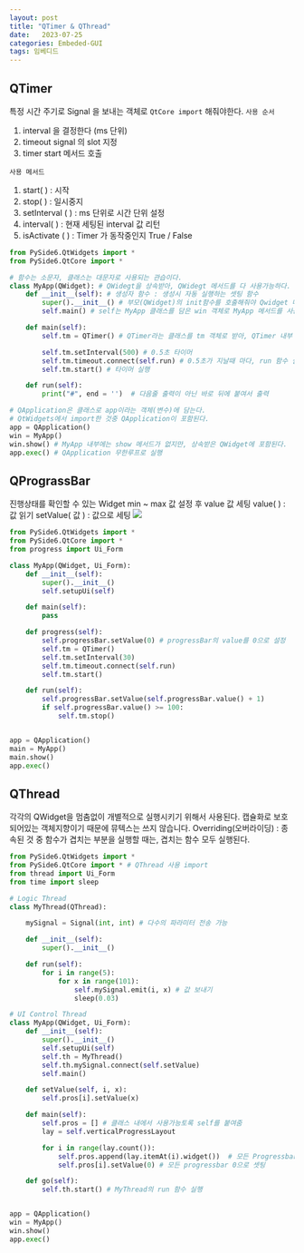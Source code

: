 ```yaml
---
layout: post
title: "QTimer & QThread"
date:   2023-07-25
categories: Embeded-GUI
tags: 임베디드
---
```


## QTimer
특정
시간 주기로 Signal 을 보내는 객체로 `QtCore import` 해줘야한다.
`사용 순서`
1. interval 을 결정한다 (ms 단위)
2. timeout signal 의 slot 지정
3. timer start 메서드 호출

`사용 메서드`
1. start( ) : 시작
2. stop( ) : 일시중지
3. setInterval ( ) : ms 단위로 시간 단위 설정
4. interval( ) : 현재 세팅된 interval 값 리턴
5. isActivate ( ) : Timer 가 동작중인지 True / False

```py
from PySide6.QtWidgets import *
from PySide6.QtCore import *

# 함수는 소문자, 클래스는 대문자로 사용되는 관습이다.
class MyApp(QWidget): # QWidegt을 상속받아, QWidegt 메서드를 다 사용가능하다.
    def __init__(self): # 생성자 함수 : 생성시 자동 실행하는 셋팅 함수
        super().__init__() # 부모(QWidget)의 init함수를 호출해줘야 Qwidget 메서드 사용가능
        self.main() # self는 MyApp 클래스를 담은 win 객체로 MyApp 메서드를 사용가능하다.

    def main(self):
        self.tm = QTimer() # QTimer라는 클래스를 tm 객체로 받아, QTimer 내부 메서드 사용 가능

        self.tm.setInterval(500) # 0.5초 타이머
        self.tm.timeout.connect(self.run) # 0.5초가 지날때 마다, run 함수 실행
        self.tm.start() # 타이머 실행

    def run(self):
        print("#", end = '')  # 다음줄 출력이 아닌 바로 뒤에 붙여서 출력

# QApplication은 클래스로 app이라는 객체(변수)에 담는다.
# QtWidgets에서 import한 것중 QApplication이 포함된다.
app = QApplication()
win = MyApp()
win.show() # MyApp 내부에는 show 메서드가 없지만, 상속받은 QWidget에 포함된다.
app.exec() # QApplication 무한루프로 실행
```

## QPrograssBar
진행상태를 확인할 수 있는 Widget
min ~ max 값 설정 후 value 값 세팅
value( ) : 값 읽기
setValue( 값 ) : 값으로 세팅
![](https://velog.velcdn.com/images/dev-hoon/post/9a1d4284-805b-4712-9bf4-b8666f371c44/image.png)
```py
from PySide6.QtWidgets import *
from PySide6.QtCore import *
from progress import Ui_Form

class MyApp(QWidget, Ui_Form):
    def __init__(self):
        super().__init__()
        self.setupUi(self)

    def main(self):
        pass

    def progress(self):
        self.progressBar.setValue(0) # progressBar의 value를 0으로 설정
        self.tm = QTimer() 
        self.tm.setInterval(30)  
        self.tm.timeout.connect(self.run)  
        self.tm.start()  

    def run(self):
        self.progressBar.setValue(self.progressBar.value() + 1)
        if self.progressBar.value() >= 100:
            self.tm.stop()


app = QApplication()
main = MyApp()
main.show()
app.exec()
```

## QThread
각각의 QWidget을 멈춤없이 개별적으로 실행시키기 위해서 사용된다.
캡슐화로 보호되어있는 객체지향이기 때문에 뮤텍스는 쓰지 않습니다.
Overriding(오버라이딩) : 종속된 것 중 함수가 겹치는 부분을 실행할 때는, 겹치는 함수 모두 실행된다.

```py
from PySide6.QtWidgets import *
from PySide6.QtCore import * # QThread 사용 import
from thread import Ui_Form
from time import sleep

# Logic Thread
class MyThread(QThread):

    mySignal = Signal(int, int) # 다수의 파라미터 전송 가능

    def __init__(self):
        super().__init__()

    def run(self):
        for i in range(5):
            for x in range(101):
                self.mySignal.emit(i, x) # 값 보내기
                sleep(0.03)

# UI Control Thread
class MyApp(QWidget, Ui_Form):
    def __init__(self):
        super().__init__()
        self.setupUi(self)
        self.th = MyThread()
        self.th.mySignal.connect(self.setValue)
        self.main()

    def setValue(self, i, x):
        self.pros[i].setValue(x)

    def main(self):
        self.pros = [] # 클래스 내에서 사용가능토록 self를 붙여줌
        lay = self.verticalProgressLayout

        for i in range(lay.count()):
            self.pros.append(lay.itemAt(i).widget())  # 모든 Progressbar를 배열에 담기
            self.pros[i].setValue(0) # 모든 progressbar 0으로 셋팅

    def go(self):
        self.th.start() # MyThread의 run 함수 실행


app = QApplication()
win = MyApp()
win.show()
app.exec()
```



